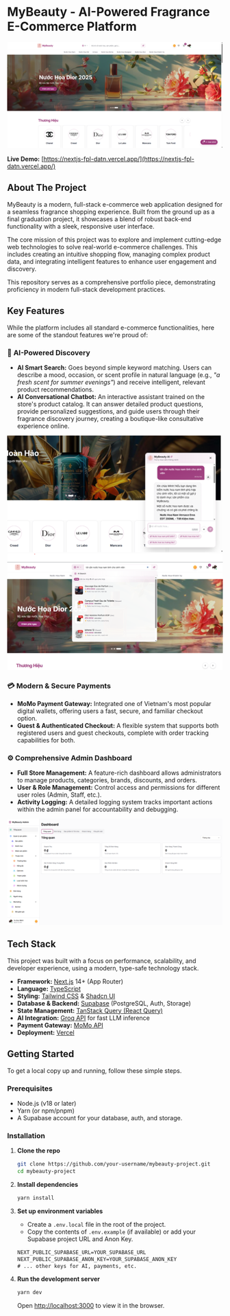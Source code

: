 # MyBeauty - AI-Powered Fragrance E-Commerce Platform

![MyBeauty Homepage](./captureUI/trang-chu.png)

**Live Demo:** [https://nextjs-fpl-datn.vercel.app/](https://nextjs-fpl-datn.vercel.app/)

## About The Project

MyBeauty is a modern, full-stack e-commerce web application designed for a seamless fragrance shopping experience. Built from the ground up as a final graduation project, it showcases a blend of robust back-end functionality with a sleek, responsive user interface.

The core mission of this project was to explore and implement cutting-edge web technologies to solve real-world e-commerce challenges. This includes creating an intuitive shopping flow, managing complex product data, and integrating intelligent features to enhance user engagement and discovery.

This repository serves as a comprehensive portfolio piece, demonstrating proficiency in modern full-stack development practices.

## Key Features

While the platform includes all standard e-commerce functionalities, here are some of the standout features we're proud of:

### 🤖 **AI-Powered Discovery**

- **AI Smart Search:** Goes beyond simple keyword matching. Users can describe a mood, occasion, or scent profile in natural language (e.g., _"a fresh scent for summer evenings"_) and receive intelligent, relevant product recommendations.
- **AI Conversational Chatbot:** An interactive assistant trained on the store's product catalog. It can answer detailed product questions, provide personalized suggestions, and guide users through their fragrance discovery journey, creating a boutique-like consultative experience online.

![AI Chatbot Feature](./captureUI/AI-chat.png)
![AI Chatbot Feature](./captureUI/AI-search.png)

### 💳 **Modern & Secure Payments**

- **MoMo Payment Gateway:** Integrated one of Vietnam's most popular digital wallets, offering users a fast, secure, and familiar checkout option.
- **Guest & Authenticated Checkout:** A flexible system that supports both registered users and guest checkouts, complete with order tracking capabilities for both.

### ⚙️ **Comprehensive Admin Dashboard**

- **Full Store Management:** A feature-rich dashboard allows administrators to manage products, categories, brands, discounts, and orders.
- **User & Role Management:** Control access and permissions for different user roles (Admin, Staff, etc.).
- **Activity Logging:** A detailed logging system tracks important actions within the admin panel for accountability and debugging.

![Admin Dashboard](./captureUI/dashboard.png)

## Tech Stack

This project was built with a focus on performance, scalability, and developer experience, using a modern, type-safe technology stack.

- **Framework:** [Next.js](https://nextjs.org/) 14+ (App Router)
- **Language:** [TypeScript](https://www.typescriptlang.org/)
- **Styling:** [Tailwind CSS](https://tailwindcss.com/) & [Shadcn UI](https://ui.shadcn.com/)
- **Database & Backend:** [Supabase](https://supabase.io/) (PostgreSQL, Auth, Storage)
- **State Management:** [TanStack Query (React Query)](https://tanstack.com/query/latest)
- **AI Integration:** [Groq API](https://groq.com/) for fast LLM inference
- **Payment Gateway:** [MoMo API](https://developers.momo.vn/)
- **Deployment:** [Vercel](https://vercel.com/)

## Getting Started

To get a local copy up and running, follow these simple steps.

### Prerequisites

- Node.js (v18 or later)
- Yarn (or npm/pnpm)
- A Supabase account for your database, auth, and storage.

### Installation

1.  **Clone the repo**

    ```sh
    git clone https://github.com/your-username/mybeauty-project.git
    cd mybeauty-project
    ```

2.  **Install dependencies**

    ```sh
    yarn install
    ```

3.  **Set up environment variables**

    - Create a `.env.local` file in the root of the project.
    - Copy the contents of `.env.example` (if available) or add your Supabase project URL and Anon Key.

    ```env
    NEXT_PUBLIC_SUPABASE_URL=YOUR_SUPABASE_URL
    NEXT_PUBLIC_SUPABASE_ANON_KEY=YOUR_SUPABASE_ANON_KEY
    # ... other keys for AI, payments, etc.
    ```

4.  **Run the development server**
    ```sh
    yarn dev
    ```
    Open [http://localhost:3000](http://localhost:3000) to view it in the browser.
